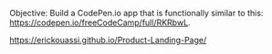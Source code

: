 Objective: Build a CodePen.io app that is functionally similar to this: https://codepen.io/freeCodeCamp/full/RKRbwL.

https://erickouassi.github.io/Product-Landing-Page/


